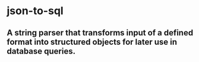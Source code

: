 # json-to-sql
## A string parser that transforms input of a defined format into structured objects for later use in database queries.
